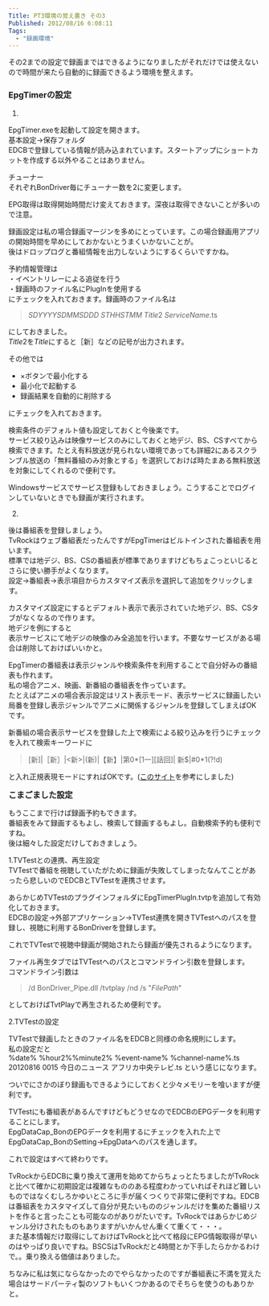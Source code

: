 ```yaml
---
Title: PT3環境の覚え書き その3
Published: 2012/08/16 6:08:11
Tags:
  - "録画環境"
---
```

その2までの設定で録画まではできるようになりましたがそれだけでは使えないので時間が来たら自動的に録画できるよう環境を整えます。

<!-- more -->

### EpgTimerの設定

1.      
EpgTimer.exeを起動して設定を開きます。       
基本設定→保存フォルダ       
EDCBで登録している情報が読み込まれています。スタートアップにショートカットを作成する以外やることはありません。

チューナー      
それぞれBonDriver毎にチューナー数を2に変更します。       

EPG取得は取得開始時間だけ変えておきます。深夜は取得できないことが多いので注意。

録画設定は私の場合録画マージンを多めにとっています。この場合録画用アプリの開始時間を早めにしておかないとうまくいかないことが。      
後はドロップログと番組情報を出力しないようにするくらいですかね。       

予約情報管理は      
・イベントリレーによる追従を行う       
・録画時のファイル名にPlugInを使用する       
にチェックを入れておきます。録画時のファイル名は

> $SDYYYY$$SDMM$$SDDD$ $STHH$$STMM$ $Title2$ $ServiceName$.ts

にしておきました。      
$Title2$を$Title$にすると［新］などの記号が出力されます。

その他では

- ×ボタンで最小化する
- 最小化で起動する
- 録画結果を自動的に削除する

にチェックを入れておきます。 

検索条件のデフォルト値も設定しておくと今後楽です。      
サービス絞り込みは映像サービスのみにしておくと地デジ、BS、CSすべてから検索できます。たとえ有料放送が見られない環境であっても詳細2にあるスクランブル放送の「無料番組のみ対象とする」を選択しておけば時たまある無料放送を対象にしてくれるので便利です。       


Windowsサービスでサービス登録もしておきましょう。こうすることでログインしていないときでも録画が実行されます。      

2.      
後は番組表を登録しましょう。       
TvRockはウェブ番組表だったんですがEpgTimerはビルトインされた番組表を用います。       
標準では地デジ、BS、CSの番組表が標準でありますけどもちょこっといじるとさらに使い勝手がよくなります。       
設定→番組表→表示項目からカスタマイズ表示を選択して追加をクリックします。       

カスタマイズ設定にするとデフォルト表示で表示されていた地デジ、BS、CSタブがなくなるので作ります。      
地デジを例にすると       
表示サービスにて地デジの映像のみ全追加を行います。不要なサービスがある場合は削除しておけばいいかと。

EpgTimerの番組表は表示ジャンルや検索条件を利用することで自分好みの番組表も作れます。      
私の場合アニメ、映画、新番組の番組表を作っています。       
たとえばアニメの場合表示設定はリスト表示モード、表示サービスに録画したい局番を登録し表示ジャンルでアニメに関係するジャンルを登録してしまえばOKです。  

新番組の場合表示サービスを登録した上で検索による絞り込みを行うにチェックを入れて検索キーワードに

> [新]|［新］|<新>|(新)|【新】|第0*[1一][話回]| 新$|#0*1(?!d)

と入れ正規表現モードにすればOKです。([このサイト](http://pb301.blog.fc2.com/blog-category-15.html)を参考にしました) 

<span style="font-size: medium">**こまごました設定**</span>

もうここまで行けば録画予約もできます。      
番組表をみて録画するもよし、検索して録画するもよし。自動検索予約も便利ですね。       
後は細々した設定だけしておきましょう。

1.TVTestとの連携、再生設定      
TVTestで番組を視聴していたがために録画が失敗してしまったなんてことがあったら悲しいのでEDCBとTVTestを連携させます。

あらかじめTVTestのプラグインフォルダにEpgTimerPlugIn.tvtpを追加して有効化しておきます。      
EDCBの設定→外部アプリケーション→TVTest連携を開きTVTestへのパスを登録し、視聴に利用するBonDriverを登録します。   

これでTVTestで視聴中録画が開始されたら録画が優先されるようになります。

ファイル再生タブではTVTestへのパスとコマンドライン引数を登録します。      
コマンドライン引数は

> /d BonDriver_Pipe.dll /tvtplay /nd /s "$FilePath$"

としておけばTvtPlayで再生されるため便利です。


2.TVTestの設定

TVTestで録画したときのファイル名をEDCBと同様の命名規則にします。      
私の設定だと       
%date% %hour2%%minute2% %event-name% %channel-name%.ts       
20120816 0015 今日のニュース アフリカ中央テレビ.ts という感じになります。

ついでにさかのぼり録画もできるようにしておくと少々メモリーを喰いますが便利です。      

TVTestにも番組表があるんですけどもどうせなのでEDCBのEPGデータを利用することにします。      
EpgDataCap_BonのEPGデータを利用するにチェックを入れた上でEpgDataCap_BonのSetting→EpgDataへのパスを通します。       

これで設定はすべて終わりです。

TvRockからEDCBに乗り換えて運用を始めてからちょっとたちましたがTvRockと比べて確かに初期設定は複雑なもののある程度わかっていればそれほど難しいものではなくむしろかゆいところに手が届くつくりで非常に便利ですね。EDCBは番組表をカスタマイズして自分が見たいもののジャンルだけを集めた番組リストを作ると言ったことも可能なのがありがたいです。TvRockではあらかじめジャンル分けされたものもありますがいかんせん重くて重くて・・・。      
また基本情報だけ取得にしておけばTvRockと比べて格段にEPG情報取得が早いのはやっぱり良いですね。BSCSはTvRockだと4時間とか下手したらかかるわけで。。乗り換える価値はありました。

ちなみに私は気にならなかったのでやらなかったのですが番組表に不満を覚えた場合はサードパーティ製のソフトもいくつかあるのでそちらを使うのもありかと。

